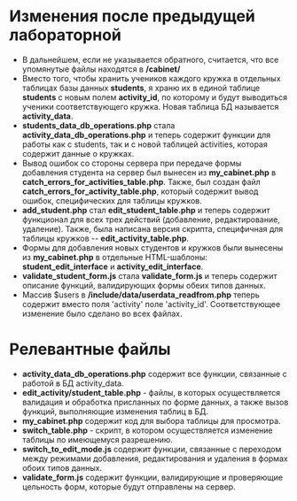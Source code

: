 # Изменения после предыдущей лабораторной
* В дальнейшем, если не указывается обратного, считается, что все упомянутые файлы находятся в **/cabinet/**
* Вместо того, чтобы хранить учеников каждого кружка в отдельных таблицах базы данных **students**, я храню их в единой таблице **students** с новым полем **activity_id**, по которому и будут выводиться ученики соответствующего кружка. Новая таблица БД называется **activity_data**.
* **students_data_db_operations.php** стала **activity_data_db_operations.php** и теперь содержит функции для работы как с students, так и с новой таблицей activities, которая содержит данные о кружках.
* Вывод ошибок со стороны сервера при передаче формы добавления студента на сервер был вынесен из **my_cabinet.php** в **catch_errors_for_activities_table.php**. Также, был создан файл **catch_errors_for_activity_table.php**, который содержит вывод ошибок, специфических для таблицы кружков.
* **add_student.php** стал **edit_student_table.php** и теперь содержит функционал для всех трех действий (добавление, редактирование, удаление). Также, была написана версия скрипта, специфичная для таблицы кружков -- **edit_activity_table.php**.
* Формы для добавления новых студентов и кружков были вынесены из **my_cabinet.php** в отдельные HTML-шаблоны: **student_edit_interface** и **activity_edit_interface**.
* **validate_student_form.js** стала **validate_form.js** и теперь содержит описание функций, валидирующих формы обеих типов данных.
* Массив $users в **/include/data/userdata_readfrom.php** теперь содержит вместо поля 'activity' поле 'activity_id'. Соответствующее изменение было сделано во всех файлах. 

# Релевантные файлы
* **activity_data_db_operations.php** содержит все функции, связанные с работой в БД activity_data.
* **edit_activity/student_table.php** - файлы, в которых осуществляется валидация и обработка присланных по форме данных, а также вызов функций, выполняющие изменения таблиц в БД.
* **my_cabinet.php** содержит код для выбора таблицы для просмотра.
* **switch_table.php** - скрипт, в котором осуществляется изменение таблицы по имеющемуся разрешению. 
* **switch_to_edit_mode.js** содержит функции, связанные с переходом между режимами добавления, редактирования и удаления в формах обоих типов данных.
* **validate_form.js** содержит функции, валидирующие и проверяющие цельность форм, которые будут отправлены на сервер.
